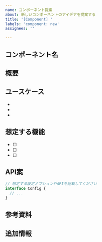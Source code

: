 ```yaml
---
name: コンポーネント提案
about: 新しいコンポーネントのアイデアを提案する
title: '[Component] '
labels: 'component: new'
assignees: ''

---
```


## コンポーネント名
<!-- 例: date-range-picker -->

## 概要
<!-- このコンポーネントが何をするか簡潔に説明してください -->

## ユースケース
<!-- どのような場面で使用されるか具体例を挙げてください -->
- 
- 
- 

## 想定する機能
<!-- コンポーネントが持つべき機能をリストアップしてください -->
- [ ] 
- [ ] 
- [ ] 

## API案
```typescript
// 想定する設定オプションやAPIを記載してください
interface Config {
  // ...
}
```

## 参考資料
<!-- 類似のコンポーネントやライブラリがあればリンクを貼ってください -->

## 追加情報
<!-- その他、実装に関するアイデアや注意点があれば記載してください -->